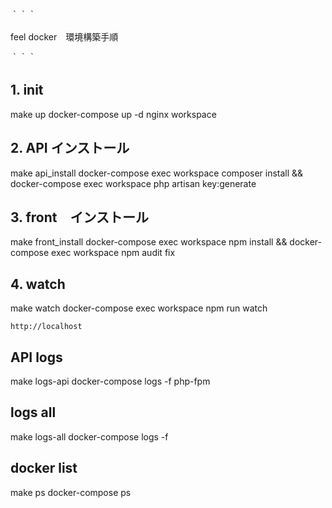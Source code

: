 ｀｀｀

feel docker　環境構築手順

｀｀｀

## 1. init
make up
docker-compose up -d nginx workspace

## 2. API インストール
make api_install
docker-compose exec workspace composer install && docker-compose exec workspace php artisan key:generate
## 3. front　インストール
make front_install
docker-compose exec workspace npm install && docker-compose exec workspace npm audit fix
## 4. watch
make watch
docker-compose exec workspace npm run watch

``` アクセス
http://localhost
```

## API logs
make logs-api
docker-compose logs -f php-fpm
## logs all
make logs-all
docker-compose logs -f
## docker list
make ps
docker-compose ps